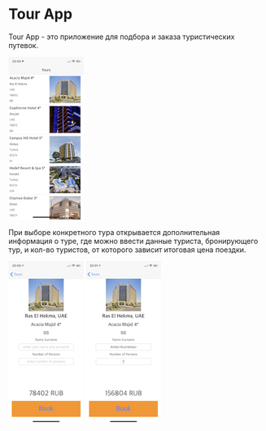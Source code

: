 **Tour App**
=====

Tour App - это приложение для подбора и заказа туристических путевок.

![Список](https://github.com/AntonKuznetsov31/TourApp/blob/master/Screeenshots/IMG_2584.png)

При выборе конкретного тура открывается дополнительная информация о туре, где можно ввести данные туриста, бронирующего тур, и кол-во туристов, от которого зависит итоговая цена поездки.

![Данные](https://github.com/AntonKuznetsov31/TourApp/blob/master/Screeenshots/IMG_2586.png)
![Цена](https://github.com/AntonKuznetsov31/TourApp/blob/master/Screeenshots/IMG_2587.png)
